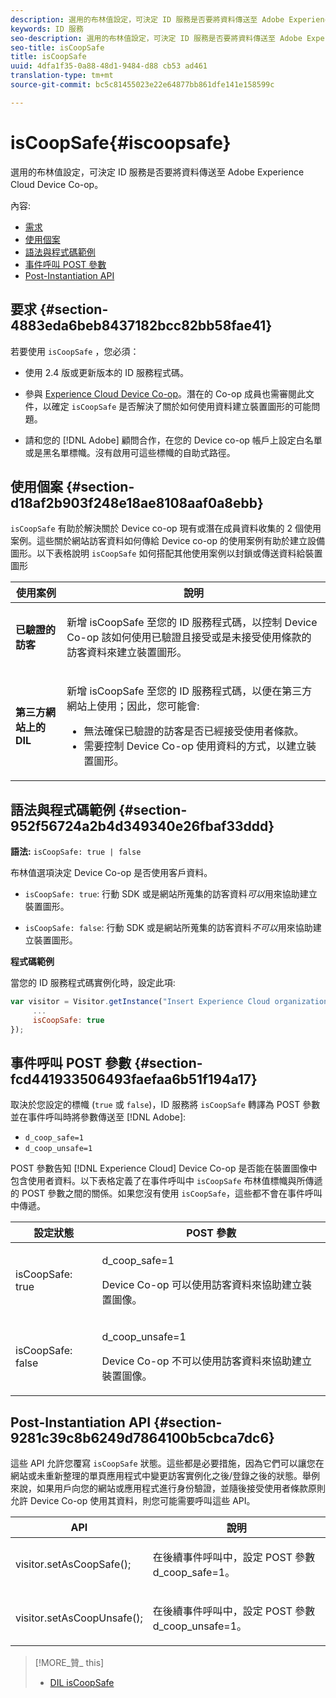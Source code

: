 ```yaml
---
description: 選用的布林值設定，可決定 ID 服務是否要將資料傳送至 Adobe Experience Cloud Device Co-op。
keywords: ID 服務
seo-description: 選用的布林值設定，可決定 ID 服務是否要將資料傳送至 Adobe Experience Cloud Device Co-op。
seo-title: isCoopSafe
title: isCoopSafe
uuid: 4dfa1f35-0a88-48d1-9484-d88 cb53 ad461
translation-type: tm+mt
source-git-commit: bc5c81455023e22e64877bb861dfe141e158599c

---
```



# isCoopSafe{#iscoopsafe}

選用的布林值設定，可決定 ID 服務是否要將資料傳送至 Adobe Experience Cloud Device Co-op。

內容:

<ul class="simplelist"> 
 <li> <a href="../../library/function-vars/coopsafe.md#section-4883eda6beb8437182bcc82bb58fae41" format="dita" scope="local"> 需求 </a> </li> 
 <li> <a href="../../library/function-vars/coopsafe.md#section-d18af2b903f248e18ae8108aaf0a8ebb" format="dita" scope="local"> 使用個案 </a> </li> 
 <li> <a href="../../library/function-vars/coopsafe.md#section-952f56724a2b4d349340e26fbaf33ddd" format="dita" scope="local"> 語法與程式碼範例 </a> </li> 
 <li> <a href="../../library/function-vars/coopsafe.md#section-fcd441933506493faefaa6b51f194a17" format="dita" scope="local"> 事件呼叫 POST 參數 </a> </li> 
 <li> <a href="../../library/function-vars/coopsafe.md#section-9281c39c8b6249d7864100b5cbca7dc6" format="dita" scope="local"> Post-Instantiation API </a> </li> 
</ul>

## 要求 {#section-4883eda6beb8437182bcc82bb58fae41}

若要使用 `isCoopSafe` ，您必須：

* 使用 2.4 版或更新版本的 ID 服務程式碼。
* 參與 [Experience Cloud Device Co-op](https://marketing.adobe.com/resources/help/en_US/mcdc/)。潛在的 Co-op 成員也需審閱此文件，以確定 `isCoopSafe` 是否解決了關於如何使用資料建立裝置圖形的可能問題。

* 請和您的 [!DNL Adobe] 顧問合作，在您的 Device co-op 帳戶上設定白名單或是黑名單標幟。沒有啟用可這些標幟的自助式路徑。

## 使用個案 {#section-d18af2b903f248e18ae8108aaf0a8ebb}

`isCoopSafe` 有助於解決關於 Device co-op 現有或潛在成員資料收集的 2 個使用案例。這些關於網站訪客資料如何傳給 Device co-op 的使用案例有助於建立設備圖形。以下表格說明 `isCoopSafe` 如何搭配其他使用案例以封鎖或傳送資料給裝置圖形

<table id="table_A24C63D2A21F47EDBAC8FA5E7BE888D8"> 
 <thead> 
  <tr> 
   <th colname="col1" class="entry"> 使用案例 </th> 
   <th colname="col2" class="entry"> 說明 </th> 
  </tr> 
 </thead>
 <tbody> 
  <tr> 
   <td colname="col1"> <p> <b>已驗證的訪客</b> </p> </td> 
   <td colname="col2"> <p>新增 <span class="codeph">isCoopSafe</span> 至您的 ID 服務程式碼，以控制 Device Co-op 該如何使用已驗證且接受或是未接受使用條款的訪客資料來建立裝置圖形。 </p> </td> 
  </tr> 
  <tr> 
   <td colname="col1"> <p> <b>第三方網站上的 DIL</b> </p> </td> 
   <td colname="col2"> <p>新增 <span class="codeph">isCoopSafe</span> 至您的 ID 服務程式碼，以便在第三方網站上使用；因此，您可能會: </p> <p> 
     <ul id="ul_C27BB26510314834A2A7CD99D46DA4AC"> 
      <li id="li_4E6AE574F18646F09C0CF4553EEA1A9E">無法確保已驗證的訪客是否已經接受使用者條款。 </li> 
      <li id="li_26D0561BF32B4278B0A6B5082C17FED8">需要控制 Device Co-op 使用資料的方式，以建立裝置圖形。 </li> 
     </ul> </p> </td> 
  </tr> 
 </tbody> 
</table>

## 語法與程式碼範例 {#section-952f56724a2b4d349340e26fbaf33ddd}

**語法:** `isCoopSafe: true | false`

布林值選項決定 Device Co-op 是否使用客戶資料。

* `isCoopSafe: true`: 行動 SDK 或是網站所蒐集的訪客資料*可以*用來協助建立裝置圖形。

* `isCoopSafe: false`: 行動 SDK 或是網站所蒐集的訪客資料*不可以*用來協助建立裝置圖形。

**程式碼範例**

當您的 ID 服務程式碼實例化時，設定此項:

```js
var visitor = Visitor.getInstance("Insert Experience Cloud organization ID here",{ 
     ... 
     isCoopSafe: true 
});
```

## 事件呼叫 POST 參數 {#section-fcd441933506493faefaa6b51f194a17}

取決於您設定的標幟 (`true` 或 `false`)，ID 服務將 `isCoopSafe` 轉譯為 POST 參數並在事件呼叫時將參數傳送至 [!DNL Adobe]:

* `d_coop_safe=1`
* `d_coop_unsafe=1`

POST 參數告知 [!DNL Experience Cloud] Device Co-op 是否能在裝置圖像中包含使用者資料。以下表格定義了在事件呼叫中 `isCoopSafe` 布林值標幟與所傳遞的 POST 參數之間的關係。如果您沒有使用 `isCoopSafe`，這些都不會在事件呼叫中傳遞。

<table id="table_0A544534CA904F4D9836A34B8C1EACBB"> 
 <thead> 
  <tr> 
   <th colname="col1" class="entry"> 設定狀態 </th> 
   <th colname="col2" class="entry"> POST 參數 </th> 
  </tr> 
 </thead>
 <tbody> 
  <tr> 
   <td colname="col1"> <p> <span class="codeph"> isCoopSafe: true </span> </p> </td> 
   <td colname="col2"> <p> <span class="codeph"> d_coop_safe=1 </span> </p> <p>Device Co-op 可以使用訪客資料來協助建立裝置圖像。 </p> </td> 
  </tr> 
  <tr> 
   <td colname="col1"> <p> <span class="codeph"> isCoopSafe: false </span> </p> </td> 
   <td colname="col2"> <p> <span class="codeph"> d_coop_unsafe=1 </span> </p> <p>Device Co-op 不可以使用訪客資料來協助建立裝置圖像。 </p> </td> 
  </tr> 
 </tbody> 
</table>

## Post-Instantiation API {#section-9281c39c8b6249d7864100b5cbca7dc6}

這些 API 允許您覆寫 `isCoopSafe` 狀態。這些都是必要措施，因為它們可以讓您在網站或未重新整理的單頁應用程式中變更訪客實例化之後/登錄之後的狀態。舉例來說，如果用戶向您的網站或應用程式進行身份驗證，並隨後接受使用者條款原則允許 Device Co-op 使用其資料，則您可能需要呼叫這些 API。

<table id="table_BAA96B1F82BE48C3A61A1AF1367BA45C"> 
 <thead> 
  <tr> 
   <th colname="col1" class="entry"> API </th> 
   <th colname="col2" class="entry"> 說明 </th> 
  </tr> 
 </thead>
 <tbody> 
  <tr> 
   <td colname="col1"> <p> <span class="codeph"> visitor.setAsCoopSafe(); </span> </p> </td> 
   <td colname="col2"> <p>在後續事件呼叫中，設定 POST 參數 <span class="codeph">d_coop_safe=1</span>。 </p> </td> 
  </tr> 
  <tr> 
   <td colname="col1"> <p> <span class="codeph"> visitor.setAsCoopUnsafe(); </span> </p> </td> 
   <td colname="col2"> <p>在後續事件呼叫中，設定 POST 參數 <span class="codeph">d_coop_unsafe=1</span>。 </p> </td> 
  </tr> 
 </tbody> 
</table>

<!--
Wiki page https://wiki.corp.adobe.com/x/RCfFTg
-->

>[!MORE_贊_ this]
>
>* [DIL isCoopSafe](https://marketing.adobe.com/resources/help/en_US/aam/dil-coopsafe.html)


